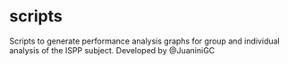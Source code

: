 # scripts
Scripts to generate performance analysis graphs for group and individual analysis of the ISPP subject. Developed by @JuaniniGC
